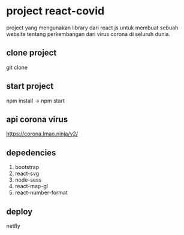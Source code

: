 # project react-covid

project yang mengunakan library dari react js untuk membuat sebuah website tentang perkembangan dari virus corona di seluruh dunia.

## clone project

git clone

## start project

npm install -> npm start

## api corona virus

https://corona.lmao.ninja/v2/

## depedencies

1. bootstrap
2. react-svg
3. node-sass
4. react-map-gl
5. react-number-format

## deploy

netfly

